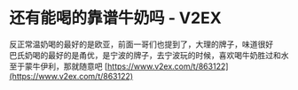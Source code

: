 # 还有能喝的靠谱牛奶吗 - V2EX
反正常温奶喝的最好的是欧亚，前面一哥们也提到了，大理的牌子，味道很好  
巴氏奶喝的最好的是甬优，是宁波的牌子，去宁波玩的时候，喜欢喝牛奶胜过和水  
至于蒙牛伊利，那就随意吧 
 [https://www.v2ex.com/t/863122](https://www.v2ex.com/t/863122)
